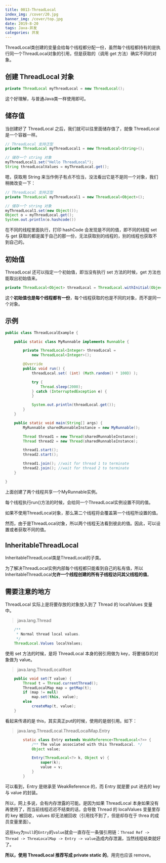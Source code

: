 ```yaml
---
title: 0013-ThreadLocal
index_img: /cover/20.jpg
banner_img: /cover/top.jpg
date: 2019-8-20
tags: Java-并发
categories: 并发
---
```




ThreadLocal类创建的变量会给每个线程都分配一份，虽然每个线程都持有的是执行同一个ThreadLocal对象的引用，但是获取的（调用 get 方法）确实不同的对象。



## 创建 ThreadLocal 对象

```java
private ThreadLocal myThreadLocal = new ThreadLocal();
```

这个好理解，与普通Java类一样使用即可。



## 储存值

当创建好了 ThreadLocal 之后，我们就可以往里面储存值了，就像 ThreadLocal 是一个容器一样。

```java
// ThreadLocal 支持泛型
private ThreadLocal myThreadLocal1 = new ThreadLocal<String>();

// 储存一个 string 对象
myThreadLocal1.set("Hello ThreadLocal");
String threadLocalValues = myThreadLocal.get();
```

嗯，获取用 String 来当作例子有点不恰当，没法看出它是不是同一个对象，我们稍微改变一下：

```java
// ThreadLocal 支持泛型
private ThreadLocal myThreadLocal1 = new ThreadLocal<Object>();

// 储存一个 string 对象
myThreadLocal1.set(new Object());
Object o = myThreadLocal.get();
System.out.println(o.hashcode())
```

在不同的线程里面执行，打印 hashCode 会发现是不同的值，即不同的线程 set 与 get 获取的都是属于自己的那一份，无法获取别的线程的，别的线程也获取不到自己的。



## 初始值

ThreadLocal 还可以指定一个初始值，即当没有执行 set 方法的时候，get 方法也能取出初始值来。

```java
private ThreadLocal<Object> threadLocal = ThreadLocal.withInitial(Object::new);
```

这个**初始值也是每个线程都有一份**，每个线程获取的也是不同的对象，而不是同一个对象。



## 示例

```java
public class ThreadLocalExample {

    public static class MyRunnable implements Runnable {

        private ThreadLocal<Integer> threadLocal =
            new ThreadLocal<Integer>();

        @Override
        public void run() {
            threadLocal.set( (int) (Math.random() * 100D) );

            try {
                Thread.sleep(2000);
            } catch (InterruptedException e) {
            }

            System.out.println(threadLocal.get());
        }
    }

    public static void main(String[] args) {
        MyRunnable sharedRunnableInstance = new MyRunnable();

        Thread thread1 = new Thread(sharedRunnableInstance);
        Thread thread2 = new Thread(sharedRunnableInstance);

        thread1.start();
        thread2.start();

        thread1.join(); //wait for thread 1 to terminate
        thread2.join(); //wait for thread 2 to terminate
    }

}
```

上面创建了两个线程共享一个MyRunnable实例。

每个线程执行run()方法的时候，会给同一个ThreadLocal实例设置不同的值。

如果不使用ThreadLocal对象，那么第二个线程将会覆盖第一个线程所设置的值。

然而，由于是ThreadLocal对象，所以两个线程无法看到彼此的值。因此，可以设置或者获取不同的值。



## InheritableThreadLocal

InheritableThreadLocal类是ThreadLocal的子类。

为了解决ThreadLocal实例内部每个线程都只能看到自己的私有值，所以InheritableThreadLocal**允许一个线程创建的所有子线程访问其父线程的值**。



## 需要注意的地方

ThreadLocal 实际上是将要存放的对象放入到了 Thread 的 localValues 变量中。

> java.lang.Thread

```java
    /**
     * Normal thread local values.
     */
    ThreadLocal.Values localValues;

```



使用 set 方法的时候，是将 ThreadLocal 本身的弱引用做为 key，将要储存的对象做为 value。

> java.lang.ThreadLocal#set

```java
    public void set(T value) {
        Thread t = Thread.currentThread();
        ThreadLocalMap map = getMap(t);
        if (map != null)
            map.set(this, value);
        else
            createMap(t, value);
    }
```

 看起来传递的是 this，其实真正put的时候，使用的是弱引用。如下：

> java.lang.ThreadLocal.ThreadLocalMap.Entry

```java
        static class Entry extends WeakReference<ThreadLocal<?>> {
            /** The value associated with this ThreadLocal. */
            Object value;

            Entry(ThreadLocal<?> k, Object v) {
                super(k);
                value = v;
            }
        }
```

可以看到，Entry 是继承至 WeakReference 的，而 Entry 就是要 put 进去的 key 与 value 的封装。

所以，网上多说，会有内存泄露的可能。是因为如果 ThreadLocal 本身如果没有再使用了，而当前线程迟迟不结束的话，会导致 Thread 的 localValues 变量里存的 key 被回收，values 却无法被回收（引用找不到了，但是却存在于 threa 的成员变量里面）。

这些`key`为`null`的`Entry`的`value`就会一直存在一条强引用链：`Thread Ref -> Thread -> ThreaLocalMap -> Entry -> value`造成内存泄漏，当然线程结束就好了。



**所以，使用 ThreadLocal 推荐写成 private static 的**。用完也应该 remove。

